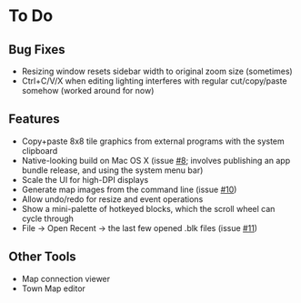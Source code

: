 # To Do

## Bug Fixes

* Resizing window resets sidebar width to original zoom size (sometimes)
* Ctrl+C/V/X when editing lighting interferes with regular cut/copy/paste somehow (worked around for now)

## Features

* Copy+paste 8x8 tile graphics from external programs with the system clipboard
* Native-looking build on Mac OS X (issue [#8](https://github.com/Rangi42/polished-map/issues/8); involves publishing an app bundle release, and using the system menu bar)
* Scale the UI for high-DPI displays
* Generate map images from the command line (issue [#10](https://github.com/Rangi42/polished-map/issues/10))
* Allow undo/redo for resize and event operations
* Show a mini-palette of hotkeyed blocks, which the scroll wheel can cycle through
* File → Open Recent → the last few opened .blk files (issue [#11](https://github.com/Rangi42/polished-map/issues/11))

## Other Tools

* Map connection viewer
* Town Map editor
